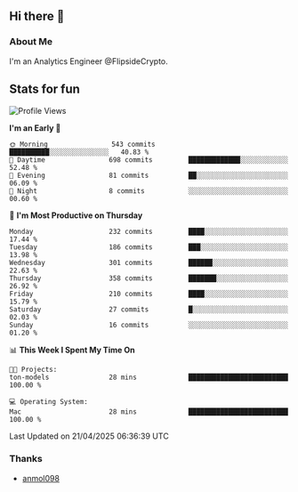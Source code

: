 ## Hi there 👋

### About Me

I'm an Analytics Engineer @FlipsideCrypto.
  
## Stats for fun


<!--START_SECTION:waka-->
![Profile Views](http://img.shields.io/badge/Profile%20Views-0-blue)

**I'm an Early 🐤** 

```text
🌞 Morning                543 commits         ██████████░░░░░░░░░░░░░░░   40.83 % 
🌆 Daytime                698 commits         █████████████░░░░░░░░░░░░   52.48 % 
🌃 Evening                81 commits          ██░░░░░░░░░░░░░░░░░░░░░░░   06.09 % 
🌙 Night                  8 commits           ░░░░░░░░░░░░░░░░░░░░░░░░░   00.60 % 
```
📅 **I'm Most Productive on Thursday** 

```text
Monday                   232 commits         ████░░░░░░░░░░░░░░░░░░░░░   17.44 % 
Tuesday                  186 commits         ███░░░░░░░░░░░░░░░░░░░░░░   13.98 % 
Wednesday                301 commits         ██████░░░░░░░░░░░░░░░░░░░   22.63 % 
Thursday                 358 commits         ███████░░░░░░░░░░░░░░░░░░   26.92 % 
Friday                   210 commits         ████░░░░░░░░░░░░░░░░░░░░░   15.79 % 
Saturday                 27 commits          █░░░░░░░░░░░░░░░░░░░░░░░░   02.03 % 
Sunday                   16 commits          ░░░░░░░░░░░░░░░░░░░░░░░░░   01.20 % 
```


📊 **This Week I Spent My Time On** 

```text
🐱‍💻 Projects: 
ton-models               28 mins             █████████████████████████   100.00 % 

💻 Operating System: 
Mac                      28 mins             █████████████████████████   100.00 % 
```


 Last Updated on 21/04/2025 06:36:39 UTC
<!--END_SECTION:waka-->

### Thanks
 - [anmol098](https://github.com/anmol098/waka-readme-stats/)
  
